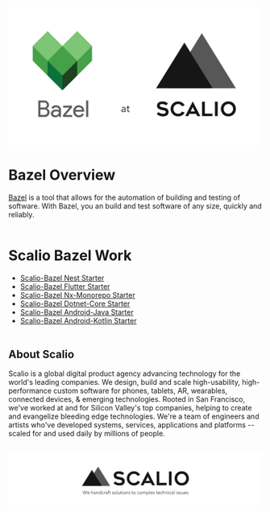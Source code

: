 ![Bazel at Scalio](https://raw.githubusercontent.com/scalio/bazel/master/assets/bazel-at-scalio.svg?sanitize=true)

# Bazel Overview

<a href="https://bazel.build/">Bazel</a> is a tool that allows for the automation of building and testing of software. With Bazel, you an build and test software of any size, quickly and reliably.
<br><br>

# Scalio Bazel Work

- [Scalio-Bazel Nest Starter](https://scal.io/work/bazel-nestjs)
- [Scalio-Bazel Flutter Starter](https://scal.io/work/bazel-flutter)
- [Scalio-Bazel Nx-Monorepo Starter](https://scal.io/work/bazel-nx-monorepo)
- [Scalio-Bazel Dotnet-Core Starter](https://scal.io/work/bazel-dotnet-core)
- [Scalio-Bazel Android-Java Starter](https://scal.io/work/bazel-android-java)
- [Scalio-Bazel Android-Kotlin Starter](https://scal.io/work/bazel-android-kotlin)
<br><br>

## About Scalio
<p>
Scalio is a global digital product agency advancing technology for the world's leading companies. We design, build and scale high-usability, high-performance custom software for phones, tablets, AR, wearables, connected devices, & emerging technologies. Rooted in San Francisco, we've worked at and for Silicon Valley's top companies, helping to create and evangelize bleeding edge technologies. We're a team of engineers and artists who've developed systems, services, applications and platforms -- scaled for and used daily by millions of people. 
</p>

<p align="center">
    <br/>
    <a href="https://scal.io/">
        <img src="https://raw.githubusercontent.com/scalio/bazel/master/assets/scalio-logo.svg?sanitize=true" />
    </a>
    <br/>
</p>

